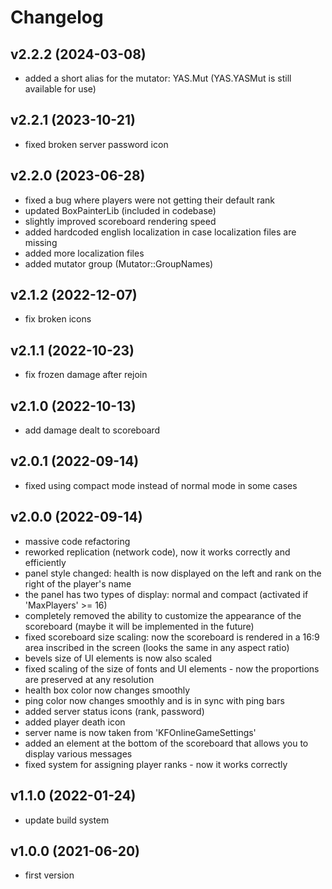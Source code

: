 # Changelog

## v2.2.2 (2024-03-08)
- added a short alias for the mutator: YAS.Mut (YAS.YASMut is still available for use)

## v2.2.1 (2023-10-21)
- fixed broken server password icon

## v2.2.0 (2023-06-28)
- fixed a bug where players were not getting their default rank
- updated BoxPainterLib (included in codebase)
- slightly improved scoreboard rendering speed
- added hardcoded english localization in case localization files are missing
- added more localization files
- added mutator group (Mutator::GroupNames)

## v2.1.2 (2022-12-07)
- fix broken icons

## v2.1.1 (2022-10-23)
- fix frozen damage after rejoin

## v2.1.0 (2022-10-13)
- add damage dealt to scoreboard

## v2.0.1 (2022-09-14)
- fixed using compact mode instead of normal mode in some cases

## v2.0.0 (2022-09-14)
- massive code refactoring
- reworked replication (network code), now it works correctly and efficiently
- panel style changed: health is now displayed on the left and rank on the right of the player's name
- the panel has two types of display: normal and compact (activated if 'MaxPlayers' >= 16)
- completely removed the ability to customize the appearance of the scoreboard (maybe it will be implemented in the future)
- fixed scoreboard size scaling: now the scoreboard is rendered in a 16:9 area inscribed in the screen (looks the same in any aspect ratio)
- bevels size of UI elements is now also scaled
- fixed scaling of the size of fonts and UI elements - now the proportions are preserved at any resolution
- health box color now changes smoothly
- ping color now changes smoothly and is in sync with ping bars
- added server status icons (rank, password)
- added player death icon
- server name is now taken from 'KFOnlineGameSettings'
- added an element at the bottom of the scoreboard that allows you to display various messages
- fixed system for assigning player ranks - now it works correctly

## v1.1.0 (2022-01-24)
- update build system

## v1.0.0 (2021-06-20)
- first version
